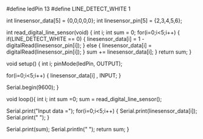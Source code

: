 #define ledPin 13
#define LINE_DETECT_WHITE 1

int linesensor_data[5] = {0,0,0,0,0};
int linesensor_pin[5] = {2,3,4,5,6};

int read_digital_line_sensor(void)
{
int i;
int sum = 0;
for(i=0;i<5;i++)
{
if(LINE_DETECT_WHITE == 0)
{
linesensor_data[i] = 1 - digitalRead(linesensor_pin[i]);
}
else
{
linesensor_data[i] =   digitalRead(linesensor_pin[i]);
}
sum += linesensor_data[i];
}
return sum;
}

void setup()  {
int i;
pinMode(ledPin, OUTPUT);

for(i=0;i<5;i++)
{
linesensor_data[i]  , INPUT;
}

Serial.begin(9600);
}

void loop(){
int i;
int sum =0;
sum = read_digital_line_sensor();

Serial.print("Input data =");
for(i=0;i<5;i++)
{
Serial.print(linesensor_data[i]);
Serial.print(" ");
}

Serial.print(sum);
Serial.println(" ");
return sum;
}
